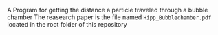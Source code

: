 A Program for getting the distance a particle traveled through a bubble chamber
The reasearch paper is the file named `Hipp_Bubblechamber.pdf` located in the root folder of this repository
